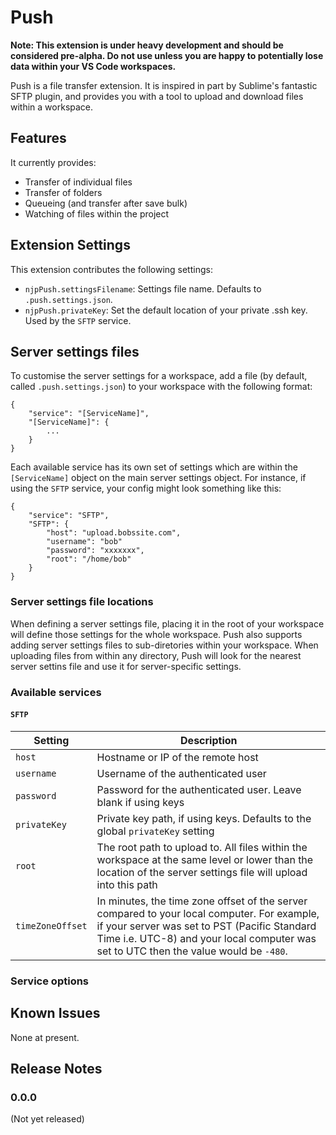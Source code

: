 # Push

**Note: This extension is under heavy development and should be considered pre-alpha. Do not use unless you are happy to potentially lose data within your VS Code workspaces.**

Push is a file transfer extension. It is inspired in part by Sublime's fantastic SFTP plugin, and provides you with a tool to upload and download files within a workspace.

## Features

It currently provides:

 - Transfer of individual files
 - Transfer of folders
 - Queueing (and transfer after save bulk)
 - Watching of files within the project

## Extension Settings

This extension contributes the following settings:

* `njpPush.settingsFilename`: Settings file name. Defaults to `.push.settings.json`.
* `njpPush.privateKey`: Set the default location of your private .ssh key. Used by the `SFTP` service.

## Server settings files

To customise the server settings for a workspace, add a file (by default, called `.push.settings.json`) to your workspace with the following format:

```
{
	"service": "[ServiceName]",
	"[ServiceName]": {
		...
	}
}
```

Each available service has its own set of settings which are within the `[ServiceName]` object on the main server settings object. For instance, if using the `SFTP` service, your config might look something like this:

```
{
	"service": "SFTP",
	"SFTP": {
		"host": "upload.bobssite.com",
		"username": "bob"
		"password": "xxxxxxx",
		"root": "/home/bob"
	}
}
```

### Server settings file locations

When defining a server settings file, placing it in the root of your workspace will define those settings for the whole workspace. Push also supports adding server settings files to sub-diretories within your workspace. When uploading files from within any directory, Push will look for the nearest server settins file and use it for server-specific settings.

### Available services

#### `SFTP`

| Setting | Description |
| --- | --- |
| `host` | Hostname or IP of the remote host |
| `username` | Username of the authenticated user |
| `password` | Password for the authenticated user. Leave blank if using keys |
| `privateKey` | Private key path, if using keys. Defaults to the global `privateKey` setting |
| `root` | The root path to upload to. All files within the workspace at the same level or lower than the location of the server settings file will upload into this path |
| `timeZoneOffset` | In minutes, the time zone offset of the server compared to your local computer. For example, if your server was set to PST (Pacific Standard Time i.e. UTC-8) and your local computer was set to UTC then the value would be `-480`.

### Service options

## Known Issues

None at present.

## Release Notes

### 0.0.0

(Not yet released)
